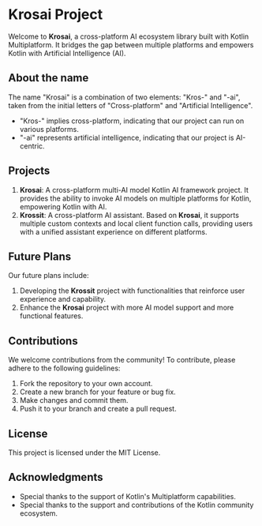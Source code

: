 # Krosai Project
Welcome to **Krosai**, a cross-platform AI ecosystem library built with Kotlin Multiplatform. It bridges the gap between multiple platforms and empowers Kotlin with Artificial Intelligence (AI).

## About the name
The name "Krosai" is a combination of two elements: "Kros-" and "-ai", taken from the initial letters of "Cross-platform" and "Artificial Intelligence".
* "Kros-" implies cross-platform, indicating that our project can run on various platforms.
* "-ai" represents artificial intelligence, indicating that our project is AI-centric.

## Projects
1. **Krosai**: A cross-platform multi-AI model Kotlin AI framework project. It provides the ability to invoke AI models on multiple platforms for Kotlin, empowering Kotlin with AI.
2. **Krossit**: A cross-platform AI assistant. Based on **Krosai**, it supports multiple custom contexts and local client function calls, providing users with a unified assistant experience on different platforms.

## Future Plans
Our future plans include:
1. Developing the **Krossit** project with functionalities that reinforce user experience and capability.
2. Enhance the **Krosai** project with more AI model support and more functional features.

## Contributions
We welcome contributions from the community! To contribute, please adhere to the following guidelines:
1. Fork the repository to your own account.
2. Create a new branch for your feature or bug fix.
3. Make changes and commit them.
4. Push it to your branch and create a pull request.

## License
This project is licensed under the MIT License.

## Acknowledgments
* Special thanks to the support of Kotlin's Multiplatform capabilities.
* Special thanks to the support and contributions of the Kotlin community ecosystem.
